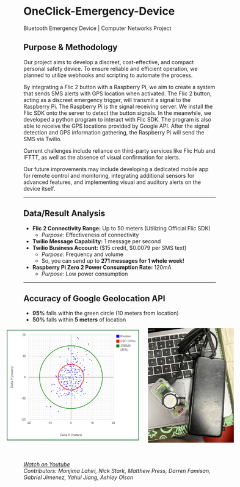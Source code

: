 # OneClick-Emergency-Device
Bluetooth Emergency Device | Computer Networks Project 

## Purpose & Methodology
Our project aims to develop a discreet, cost-effective, and compact personal safety device. To ensure reliable and efficient operation, we planned to utilize webhooks and scripting to automate the process.

By integrating a Flic 2 button with a Raspberry Pi, we aim to create a system that sends SMS alerts with GPS location when activated. The Flic 2 button, acting as a discreet emergency trigger, will transmit a signal to the Raspberry Pi. The Raspberry Pi is the signal receiving server. We install the Flic SDK onto the server to detect the button signals. In the meanwhile, we developed a python program to interact with Flic SDK. The program is also able to receive the GPS locations provided by Google API. After the signal detection and GPS information gathering, the Raspberry Pi will send the SMS via Twilio.

Current challenges include reliance on third-party services like Flic Hub and IFTTT, as well as the absence of visual confirmation for alerts.

Our future improvements may include developing a dedicated mobile app for remote control and monitoring, integrating additional sensors for advanced features, and implementing visual and auditory alerts on the device itself.

---

## Data/Result Analysis
- **Flic 2 Connectivity Range:** Up to 50 meters (Utilizing Official Flic SDK)  
  - *Purpose:* Effectiveness of connectivity
- **Twilio Message Capability:** 1 message per second
- **Twilio Business Account:** ($15 credit, $0.0079 per SMS text)  
  - *Purpose:* Frequency and volume  
  - So, you can send up to **271 messages for 1 whole week!**
- **Raspberry Pi Zero 2 Power Consumption Rate:** 120mA  
  - *Purpose:* Low power consumption

---
## Accuracy of Google Geolocation API

- **95%** falls within the green circle (10 meters from location)
- **50%** falls within **5 meters** of location
<div style="display: flex; justify-content: center; align-items: center; gap: 20px;">
  
  <img src="https://github.com/MonjimaLahiri/OneClick-Emergency-Device/blob/main/graph.png?raw=true" alt="Geolocation Accuracy" width="400" height="300">

  <img src="https://github.com/MonjimaLahiri/OneClick-Emergency-Device/blob/main/device.png?raw=true" alt="Final Product" width="400" height="300">

</div>
 

<br><br>
*[Watch on Youtube](https://youtu.be/XYfmuQvPTuo)*  
*Contributors: Monjima Lahiri, Nick Stark, Matthew Press, Darren Famisan, Gabriel Jimenez, Yahui Jiang, Ashley Olson*
